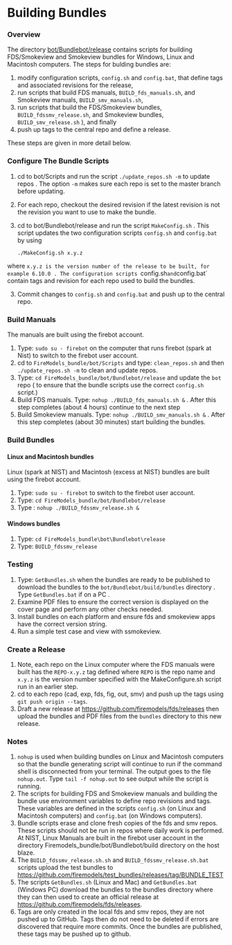 
#  Building Bundles

### Overview

The directory [bot/Bundlebot/release](https://github.com/firemodels/bot/tree/master/Bundlebot/release) contains scripts for building FDS/Smokeview and Smokeview bundles for Windows, Linux and Macintosh computers. The steps for bulding bundles are: 
 
  1. modify configuration scripts,  `config.sh` and `config.bat`, that define tags and associated revisions for the release,
  2. run scripts that build FDS manuals, `BUILD_fds_manuals.sh`, and Smokeview manuals, `BUILD_smv_manuals.sh`,
  3. run scripts that build the FDS/Smokeview bundles, `BUILD_fdssmv_release.sh`, and Smokeview bundles, `BUILD_smv_release.sh` ), and finally
  4. push up tags to the central repo and define a release.
  
These steps are given in more detail below.

### Configure The Bundle Scripts

   1. cd to bot/Scripts and run the script `./update_repos.sh -m` to update repos .  The option `-m` makes sure each repo is set to the master branch before updating.
   2. For each repo, checkout the desired revision if the latest revision is not the revision you want to use to make the bundle.
   3. cd to bot/Bundlebot/release and run the script `MakeConfig.sh` . This script updates the two configuration scripts `config.sh` and `config.bat` by using
      
      `./MakeConfig.sh x.y.z`
      
where `x.y.z is the version number of the release to be built, for example 6.10.0 . The configuration scripts `config.sh` and `config.bat` contain tags and revision for each repo used to build the bundles.
   
   3. Commit changes to `config.sh` and `config.bat` and push up to the central repo.

### Build Manuals

The manuals are built using the firebot account.

   1. Type: `sudo su - firebot` on the computer that runs firebot (spark at Nist) to switch to the firebot user account.
   2. cd to `FireModels_bundle/bot/Scripts` and type: `clean_repos.sh` and then `./update_repos.sh -m` to clean and update repos.
   3. Type: `cd FireModels_bundle/bot/Bundlebot/release` and update the `bot` repo ( to ensure that the bundle scripts use the correct `config.sh` script.)
   4. Build FDS manuals. Type: `nohup ./BUILD_fds_manuals.sh &` .  After this step completes (about 4 hours) continue to the next step
   5. Build Smokeview manuals. Type: `nohup ./BUILD_smv_manuals.sh &` . After this step completes (about 30 minutes) start building the bundles.

### Build Bundles

#### Linux and Macintosh bundles

Linux (spark at NIST) and Macintosh (excess at NIST) bundles are built using the firebot account. 

   1. Type: `sudo su - firebot` to switch to the firebot user account.
   2. Type: `cd FireModels_bundle/bot/Bundlebot/release`
   3. Type : `nohup ./BUILD_fdssmv_release.sh &`
   
#### Windows bundles

   1. Type: `cd FireModels_bundle\bot\Bundlebot\release`
   2. Type: `BUILD_fdssmv_release `

### Testing

   1. Type: `GetBundles.sh` when the bundles are ready to be published to download the bundles to the `bot/Bundlebot/build/bundles` directory .  Type `GetBundles.bat` if on a PC .
   2. Examine PDF files to ensure the correct version is displayed on the cover page and perform any other checks needed.
   3. Install bundles on each platform and ensure fds and smokeview apps have the correct version string.
   4. Run a simple test case and view with ssmokeview.
      
### Create a Release
   1. Note, each repo on the Linux computer where the FDS manuals were built has the `REPO-x.y.z` tag defined where `REPO` is the repo name and `x.y.z` is the version number specified with the MakeConfigure.sh script run in an earlier step.
   2. cd to each repo (cad, exp, fds, fig, out, smv) and push up the tags using `git push origin --tags`.
   3. Draft a new release at https://github.com/firemodels/fds/releases then upload the bundles and PDF files from the `bundles` directory to this new release.

### Notes
      
1. `nohup` is used when building bundles on Linux and Macintosh computers so that the bundle generating script will continue to run if the command shell is disconnected from your terminal.  The output goes to the file `nohup.out`. Type `tail -f nohup.out` to see  output while the script is running.
2. The scripts for building FDS and Smokeview manuals and building the bundle use environment variables to define repo revisions and tags.  These variables are defined in the scripts `config.sh` (on Linux and Macintosh computers) and `config.bat` (on Windows computers).
3. Bundle scripts erase and clone fresh copies of the fds and smv repos. These scripts should not be run in repos where daily work is performed.   At NIST, Linux Manuals are built in the firebot user account in the directory Firemodels_bundle/bot/Bundlebot/build directory on the host blaze.
4. The `BUILD_fdssmv_release.sh.sh` and `BUILD_fdssmv_release.sh.bat` scripts upload the test bundles to https://github.com/firemodels/test_bundles/releases/tag/BUNDLE_TEST
5. The scripts `GetBundles.sh` (Linux and Mac) and `GetBundles.bat` (Windows PC) download the bundles to the bundles directory where they can then used to create an official release at https://github.com/firemodels/fds/releases.
6. Tags are only created in the local fds and smv repos, they are not pushed up to GitHub. Tags then do not need to be deleted if errors are discovered that require more commits. Once the bundles are published, these tags may be pushed up to github.


